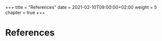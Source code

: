 +++
title = "References"
date = 2021-02-10T09:00:00+02:00
weight = 5
chapter = true
+++

# References

